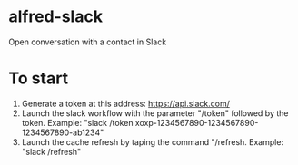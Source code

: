 alfred-slack
============

Open conversation with a contact in Slack

# To start
1. Generate a token at this address: https://api.slack.com/
2. Launch the slack workflow with the parameter "/token" followed by the token.
  Example: "slack /token xoxp-1234567890-1234567890-1234567890-ab1234"
3. Launch the cache refresh by taping the command "/refresh.
  Example: "slack /refresh"
